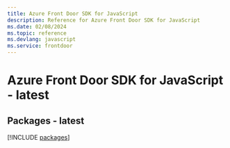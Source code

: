 ```yaml
---
title: Azure Front Door SDK for JavaScript
description: Reference for Azure Front Door SDK for JavaScript
ms.date: 02/08/2024
ms.topic: reference
ms.devlang: javascript
ms.service: frontdoor
---
```

# Azure Front Door SDK for JavaScript - latest
## Packages - latest
[!INCLUDE [packages](front-door-index.md)]